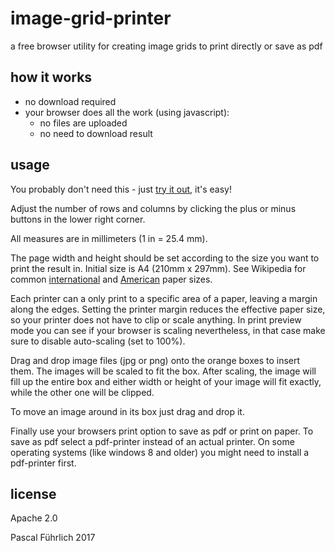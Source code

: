 # image-grid-printer
a free browser utility for creating image grids to print directly or save as pdf

## how it works
- no download required
- your browser does all the work (using javascript):
  * no files are uploaded
  * no need to download result

## usage
You probably don't need this - just [try it out](https://paxinice.github.io/image-grid-printer/), it's easy!

Adjust the number of rows and columns by clicking the plus or minus buttons in the lower right corner.

All measures are in millimeters (1 in = 25.4 mm).

The page width and height should be set according to the size you want to print the result in. Initial size is A4 (210mm x 297mm). See Wikipedia for common [international](https://en.wikipedia.org/wiki/Paper_size#Overview:_ISO_paper_sizes) and [American](https://en.wikipedia.org/wiki/Paper_size#Standardized_American_paper_sizes) paper sizes.

Each printer can a only print to a specific area of a paper, leaving a margin along the edges. Setting the printer margin reduces the effective paper size, so your printer does not have to clip or scale anything. In print preview mode you can see if your browser is scaling nevertheless, in that case make sure to disable auto-scaling (set to 100%).

Drag and drop image files (jpg or png) onto the orange boxes to insert them. The images will be scaled to fit the box. After scaling, the image will fill up the entire box and either width or height of your image will fit exactly, while the other one will be clipped.

To move an image around in its box just drag and drop it.

Finally use your browsers print option to save as pdf or print on paper. To save as pdf select a pdf-printer instead of an actual printer. On some operating systems (like windows 8 and older) you might need to install a pdf-printer first.

## license
Apache 2.0

Pascal Führlich 2017
